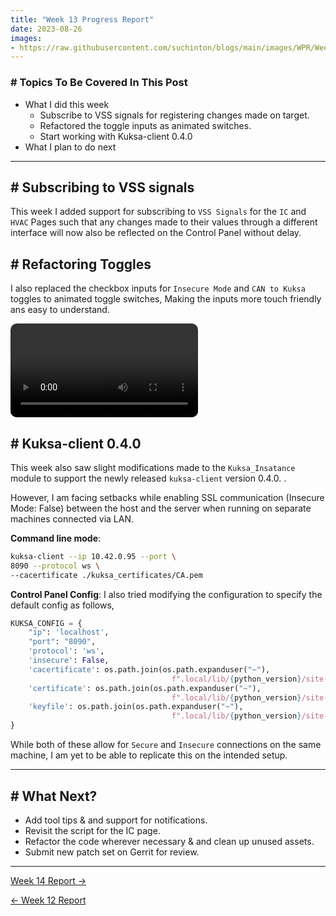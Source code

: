 ```yaml
---
title: "Week 13 Progress Report"
date: 2023-08-26
images:
- https://raw.githubusercontent.com/suchinton/blogs/main/images/WPR/Week13/GSOC Report IMG.png
---
```


### # Topics To Be Covered In This Post
- What I did this week
	- Subscribe to VSS signals for registering changes made on target.
	- Refactored the toggle inputs as animated switches.
	- Start working with Kuksa-client 0.4.0 
- What I plan to do next 

---

## # Subscribing to VSS signals

This week I added support for subscribing to `VSS Signals` for the `IC` and `HVAC` Pages such that any changes made to their values through a different interface will now also be reflected on the Control Panel without delay.

## # Refactoring Toggles

I also replaced the checkbox inputs for `Insecure Mode` and `CAN to Kuksa` toggles to animated toggle switches, Making the inputs more touch friendly ans easy to understand.

<video src="https://raw.githubusercontent.com/suchinton/blogs/main/images/WPR/Week13/Demo.mp4" controls="controls" style="max-width: auto; border-radius: 10px">
</video>

## # Kuksa-client 0.4.0

This week also saw slight modifications made to the `Kuksa_Insatance` module to support the newly released `kuksa-client` version 0.4.0. .

However, I am facing setbacks while enabling SSL communication (Insecure Mode: False) between the host and the server when running on separate machines connected via LAN.

**Command line mode**:
```bash
kuksa-client --ip 10.42.0.95 --port \
8090 --protocol ws \
--cacertificate ./kuksa_certificates/CA.pem
```

**Control Panel Config**: I also tried modifying the configuration to specify the default config as follows,
```python
KUKSA_CONFIG = {
    "ip": 'localhost',
    "port": "8090",
    'protocol': 'ws',
    'insecure': False,
    'cacertificate': os.path.join(os.path.expanduser("~"),
                                    f".local/lib/{python_version}/site-packages/kuksa_certificates/CA.pem"),
    'certificate': os.path.join(os.path.expanduser("~"),
                                    f".local/lib/{python_version}/site-packages/kuksa_certificates/Client.pem"),
    'keyfile': os.path.join(os.path.expanduser("~"),
                                    f".local/lib/{python_version}/site-packages/kuksa_certificates/Client.key"),
}
```

While both of these allow for `Secure` and `Insecure` connections on the same machine, I am yet to be able to replicate this on the intended setup. 

---
## # What Next?

- Add tool tips & and support for notifications. 
- Revisit the script for the IC page.
- Refactor the code wherever necessary & and clean up unused assets.  
- Submit new patch set on Gerrit for review.

---

[Week 14 Report →](/articles/week-14)

[← Week 12 Report](/articles/week-12)